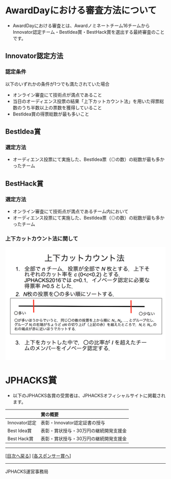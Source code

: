 # AwardDayにおける審査方法について
- AwardDayにおける審査とは、Awardノミネートチーム16チームからInnovator認定チーム・BestIdea賞・BestHack賞を選出する最終審査のことです。

## Innovator認定方法
### 認定条件
以下のいずれかの条件が1つでも満たされていた場合

- オンライン審査にて技術点が満点であること
- 当日のオーディエンス投票の結果「上下カットカウント法」を用いた得票総数のうち半数以上の票数を獲得していること
- BestIdea賞の得票総数が最も多いこと

## BestIdea賞
### 選定方法
- オーディエンス投票にて実施した、BestIdea票（◎の数）の総数が最も多かったチーム

## BestHack賞
### 選定方法
- オンライン審査にて技術点が満点であるチーム内において
- オーディエンス投票にて実施した、BestIdea票（◎の数）の総数が最も多かったチーム

### 上下カットカウント法に関して
![](../assets/images/how-to-count.png)


# JPHACKS賞

- 以下のJPHACKS各賞の受賞者は、JPHACKSオフィシャルサイトに掲載されます。

| | 賞の概要 |
|:-----------|:------------|
| Innovator認定 | 表彰・Innovator認定証書の授与 |
| Best Idea賞 | 表彰・賞状授与・30万円の継続開発支援金 |
| Best Hack賞 | 表彰・賞状授与・30万円の継続開発支援金 |

--------------
[[目次へ戻る](../README.md)] [[各スポンサー賞へ](sponsor-prize.md)]

----
JPHACKS運営事務局
